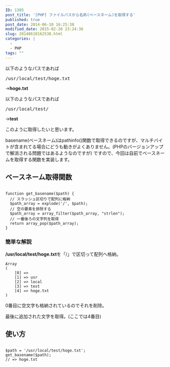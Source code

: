 ```yaml
---
ID: 1305
post_title: '[PHP] ファイルパスから名称(ベースネーム)を取得する'
published: true
post_date: 2014-06-10 16:25:38
modified_date: 2015-02-28 23:24:36
slug: 20140610162538.html
categories: |
  -
  - PHP
tags: ""
---
```

以下のようなパスであれば
<pre>/usr/local/test/hoge.txt</pre>
→<b>hoge.txt</b>
  
以下のようなパスであれば
<pre>/usr/local/test/</pre>
→<b>test</b>

このように取得したいと思います。

basename(ベースネーム)はpathinfo()関数で取得できるのですが、マルチバイトが含まれてる場合にどうも動きがよくありません。<span class="text-muted">(PHPのバージョンアップで解消される問題ではあるようなのですが)</span>
ですので、今回は自前でベースネームを取得する関数を実装します。
<!--more-->
<h2>ベースネーム取得関数</h2>
<pre class="language-php"><code>
function get_basename($path) {
  // スラッシュ区切りで配列に格納
  $path_array = explode('/', $path);
  // 空の要素を排除する
  $path_array = array_filter($path_array, "strlen");
  // 一番後ろの文字列を取得
  return array_pop($path_array);
}
</code></pre>

<h3>簡単な解説</h3>
<b>/usr/local/test/hoge.txt</b>を「/」で区切って配列へ格納。
<pre class="language-php"><code>Array
(
    [0] => 
    [1] => usr
    [2] => local
    [3] => test
    [4] => hoge.txt
)</code></pre>

0番目に空文字も格納されているのでそれを削除。

最後に追加された文字を取得。(ここでは4番目)

<h2>使い方</h2>
<pre class="language-php"><code>
$path = '/usr/local/test/hoge.txt';
get_basename($path);
// => hoge.txt
</code></pre>